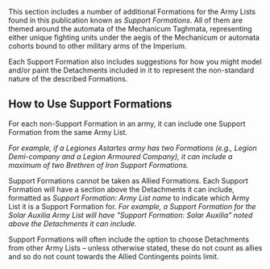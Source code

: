 This section includes a number of additional Formations for the Army Lists found in this publication known as *Support Formations*. All of them are themed around the automata of the Mechanicum Taghmata, representing either unique fighting units under the aegis of the Mechanicum or automata cohorts bound to other military arms of the Imperium.

Each Support Formation also includes suggestions for how you might model and/or paint the Detachments included in it to represent the non-standard nature of the described Formations.

## How to Use Support Formations

For each non-Support Formation in an army, it can include one Support Formation from the same Army List.

*For example, if a Legiones Astartes army has two Formations (e.g., Legion Demi-company and a Legion Armoured Company), it can include a maximum of two Brethren of Iron Support Formations.*

Support Formations cannot be taken as Allied Formations. Each Support Formation will have a section above the Detachments it can include, formatted as *Support Formation: Army List name* to indicate which Army List it is a Support Formation for.
*For example, a Support Formation for the Solar Auxilia Army List will have "Support Formation: Solar Auxilia" noted above the Detachments it can include.*

Support Formations will often include the option to choose Detachments from other Army Lists – unless otherwise stated, these do not count as allies and so do not count towards the Allied Contingents points limit.